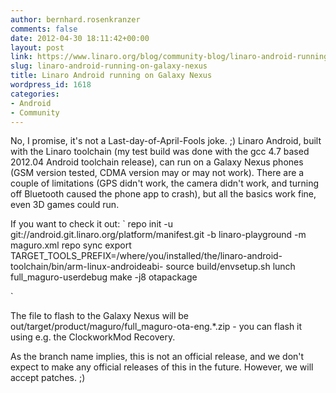 ```yaml
---
author: bernhard.rosenkranzer
comments: false
date: 2012-04-30 18:11:42+00:00
layout: post
link: https://www.linaro.org/blog/community-blog/linaro-android-running-on-galaxy-nexus/
slug: linaro-android-running-on-galaxy-nexus
title: Linaro Android running on Galaxy Nexus
wordpress_id: 1618
categories:
- Android
- Community
---
```


No, I promise, it's not a Last-day-of-April-Fools joke. ;)
Linaro Android, built with the Linaro toolchain (my test build was done with the gcc 4.7 based 2012.04 Android toolchain release), can run on a Galaxy Nexus phones (GSM version tested, CDMA version may or may not work).
There are a couple of limitations (GPS didn't work, the camera didn't work, and turning off Bluetooth caused the phone app to crash), but all the basics work fine, even 3D games could run.

If you want to check it out:
`
repo init -u git://android.git.linaro.org/platform/manifest.git -b linaro-playground -m maguro.xml
repo sync
export TARGET_TOOLS_PREFIX=/where/you/installed/the/linaro-android-toolchain/bin/arm-linux-androideabi-
source build/envsetup.sh
lunch full_maguro-userdebug
make -j8 otapackage

`

The file to flash to the Galaxy Nexus will be out/target/product/maguro/full_maguro-ota-eng.*.zip - you can flash it using e.g. the ClockworkMod Recovery.

As the branch name implies, this is not an official release, and we don't expect to make any official releases of this in the future. However, we will accept patches. ;)
